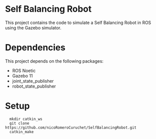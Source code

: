 # Self Balancing Robot

This project contains the code to simulate a Self Balancing Robot in ROS using the Gazebo simulator.

# Dependencies
This project depends on the following packages:

- ROS Noetic
- Gazebo 11
- joint_state_publisher
- robot_state_publisher

# Setup 

      mkdir catkin_ws
      git clone https://github.com/nicoRomeroCuruchet/SelfBalancingRobot.git
      catkin_make
